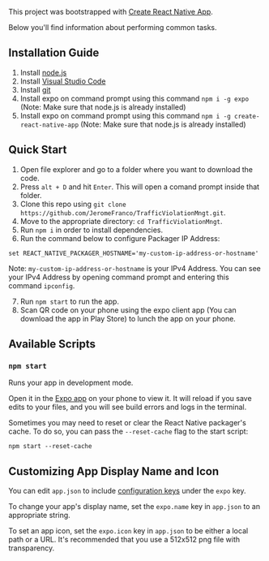 This project was bootstrapped with [Create React Native App](https://github.com/react-community/create-react-native-app).

Below you'll find information about performing common tasks. 

## Installation Guide

1. Install [node.js](https://nodejs.org/dist/v8.11.1/node-v8.11.1-x64.msi)
2. Install [Visual Studio Code](https://code.visualstudio.com/download)
3. Install [git](https://git-scm.com/download/win)
4. Install expo on command prompt using this command `npm i -g expo` (Note: Make sure that node.js is already installed)
5. Install expo on command prompt using this command `npm i -g create-react-native-app` (Note: Make sure that node.js is already installed)

## Quick Start

1. Open file explorer and go to a folder where you want to download the code.
2. Press ``alt + D`` and hit `` Enter ``. This will open a comand prompt inside that folder.
3. Clone this repo using `git clone https://github.com/JeromeFranco/TrafficViolationMngt.git`.
4. Move to the appropriate directory: `cd TrafficViolationMngt`.<br />
5. Run `npm i` in order to install dependencies.<br />
6. Run the command below to configure Packager IP Address:
```
set REACT_NATIVE_PACKAGER_HOSTNAME='my-custom-ip-address-or-hostname'
```
Note: ``my-custom-ip-address-or-hostname`` is your IPv4 Address. You can see your IPv4 Address by opening command prompt and entering this command ``ipconfig``.<br />

7. Run ``npm start`` to run the app.
8. Scan QR code on your phone using the expo client app (You can download the app in Play Store) to lunch the app on your phone.

## Available Scripts

### `npm start`

Runs your app in development mode.

Open it in the [Expo app](https://expo.io) on your phone to view it. It will reload if you save edits to your files, and you will see build errors and logs in the terminal.

Sometimes you may need to reset or clear the React Native packager's cache. To do so, you can pass the `--reset-cache` flag to the start script:

```
npm start --reset-cache
```

## Customizing App Display Name and Icon

You can edit `app.json` to include [configuration keys](https://docs.expo.io/versions/latest/guides/configuration.html) under the `expo` key.

To change your app's display name, set the `expo.name` key in `app.json` to an appropriate string.

To set an app icon, set the `expo.icon` key in `app.json` to be either a local path or a URL. It's recommended that you use a 512x512 png file with transparency.
